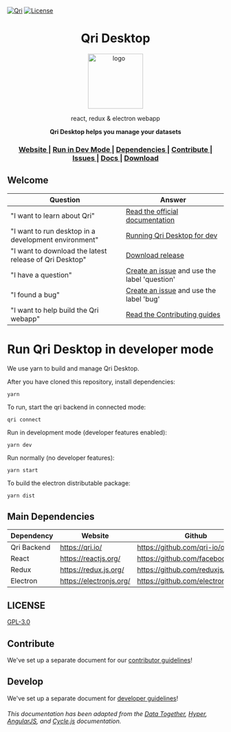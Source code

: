 [![Qri](https://img.shields.io/badge/made%20by-qri-magenta.svg?style=flat-square)](https://qri.io) [![License](https://img.shields.io/github/license/qri-io/desktop.svg?style=flat-square)](./LICENSE)

<h1 align="center">Qri Desktop</h1>

<div align="center">
  <img alt="logo" src="https://qri.io/img/blobs/blob_trio.png" width="128">
</div>
<div align="center">
  <p>react, redux & electron webapp</p>
  <strong>Qri Desktop helps you manage your datasets</strong>
</div>

<div align="center">
  <h3>
    <a href="https://qri.io">
      Website
    </a>
    <span> | </span>
    <a href="#running">
      Run in Dev Mode
    </a>
    <span> | </span>
    <a href="#dependencies">
      Dependencies
    </a>
    <span> | </span>
    <a href="https://github.com/qri-io/frontend/CONTRIBUTOR.md">
      Contribute
    </a>
    <span> | </span>
    <a href="https://github.com/qri-io/frontend/issues">
      Issues
    </a>
     <span> | </span>
    <a href="https://qri.io/docs/">
      Docs
    </a>
     <span> | </span>
    <a href="https://qri.io/download/">
      Download
    </a>
  </h3>
</div>

## Welcome

| Question | Answer |
|--------|-------|
| "I want to learn about Qri" | [Read the official documentation](https://qri.io/docs/) |
| "I want to run desktop in a development environment" | [Running Qri Desktop for dev](https://github.com/qri-io/desktop/README.md#running) |
| "I want to download the latest release of Qri Desktop" | [Download release](https://github.com/qri-io/desktop/releases) |
| "I have a question" | [Create an issue](https://github.com/qri-io/desktop/issues) and use the label 'question' |
| "I found a bug" | [Create an issue](https://github.com/qri-io/desktop/issues) and use the label 'bug' |
| "I want to help build the Qri webapp" | [Read the Contributing guides](https://github.com/qri-io/desktop/CONTRIBUTOR.md) |

<a id="running"></a>
# Run Qri Desktop in developer mode

We use yarn to build and manage Qri Desktop.

After you have cloned this repository, install dependencies:

`yarn`

To run, start the qri backend in connected mode:

`qri connect`

Run in development mode (developer features enabled):

`yarn dev`

Run normally (no developer features):

`yarn start`

To build the electron distributable package:

`yarn dist`

<a id="dependencies"></a>
## Main Dependencies

| Dependency | Website | Github |
|------|------|------|
| Qri Backend | https://qri.io/ | https://github.com/qri-io/qri/ |
| React | https://reactjs.org/ | https://github.com/facebook/react/ |
| Redux | https://redux.js.org/ | https://github.com/reduxjs/redux |
| Electron | https://electronjs.org/ | https://github.com/electron/electron |


## LICENSE

[GPL-3.0](https://github.com/qri-io/desktop/blob/master/LICENSE)

## Contribute

We've set up a separate document for our [contributor guidelines](https://github.com/qri-io/desktop/blob/master/CONTRIBUTOR.md)!

## Develop

We've set up a separate document for [developer guidelines](https://github.com/qri-io/desktop/blob/master/DEVELOPER.md)!


###### This documentation has been adapted from the [Data Together](https://github.com/datatogether/datatogether), [Hyper](https://github.com/zeit/hyper), [AngularJS](https://github.com/angular/angularJS), and [Cycle.js](https://github.com/cyclejs/cyclejs) documentation.